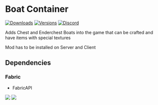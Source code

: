 # Boat Container

[![Downloads](http://cf.way2muchnoise.eu/full_526274_downloads.svg)](https://www.curseforge.com/minecraft/mc-mods/boat-container)
[![Versions](http://cf.way2muchnoise.eu/versions/515000.svg)](https://www.curseforge.com/minecraft/mc-mods/boat-container)
[![Discord](https://img.shields.io/discord/889561210478014504?color=%237289DA&label=Discord&logo=discord&logoColor=white)](https://discord.gg/7BSqZa9r3P)

Adds Chest and Enderchest Boats into the game that can be crafted and have items with special textures

Mod has to be installed on Server and Client

## Dependencies

### Fabric
- FabricAPI

![](https://media.discordapp.net/attachments/864603904728629299/885986998207283230/unknown.png?width=500&height=281)
![](https://media.discordapp.net/attachments/864603904728629299/885987569790230558/unknown.png?width=479&height=452)